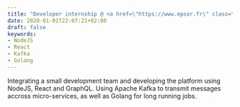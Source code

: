 ```yaml
---
title: "Developer internship @ <a href=\"https://www.epsor.fr\" class=\"text-blue-800 transition duration-75 ease-in-out hover:text-blue-900\">Epsor</a>"
date: 2020-01-01T22:07:21+02:00
draft: false
keywords: 
- NodeJS
- React
- Kafka
- Golang
---
```


Integrating a small development team and developing the platform using NodeJS, React and GraphQL. Using Apache Kafka to transmit messages accross micro-services, as well as Golang for long running jobs.
